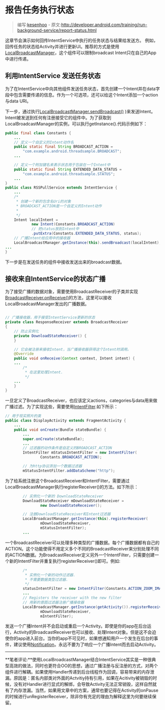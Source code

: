 # 报告任务执行状态

> 编写:[kesenhoo](https://github.com/kesenhoo) - 原文:<http://developer.android.com/training/run-background-service/report-status.html>

这章节会演示如何回传IntentService中执行的任务状态与结果给发送方。 例如，回传任务的状态给Activity并进行更新UI。推荐的方式是使用[LocalBroadcastManager](http://developer.android.com/reference/android/support/v4/content/LocalBroadcastManager.html)，这个组件可以限制broadcast Intent只在自己的App中进行传递。

## 利用IntentService 发送任务状态
为了在IntentService中向其他组件发送任务状态，首先创建一个Intent并在data字段中包含需要传递的信息。作为一个可选项，还可以给这个Intent添加一个action与data URI。

下一步，通过执行[LocalBroadcastManager.sendBroadcast()](http://developer.android.com/reference/android/support/v4/content/LocalBroadcastManager.html#sendBroadcast(android.content.Intent)) )来发送Intent。Intent被发送到任何有注册接受它的组件中。为了获取到LocalBroadcastManager的实例，可以执行getInstance().代码示例如下：

```java
public final class Constants {
    ...
    // 定义一个自定义的Intent动作名
    public static final String BROADCAST_ACTION =
        "com.example.android.threadsample.BROADCAST";
    ...

    // 定义一个附加键名来表示状态用于包装在一个Intent中
    public static final String EXTENDED_DATA_STATUS =
        "com.example.android.threadsample.STATUS";
    ...
}
public class RSSPullService extends IntentService {
    ...
    /*
     * 创建一个新的包含名Uri的对象
     * BROADCAST_ACTION是一个自定义的Intent动作
     *
     */
    Intent localIntent =
            new Intent(Constants.BROADCAST_ACTION)
            // 把status放到Intent中
            .putExtra(Constants.EXTENDED_DATA_STATUS, status);
    // 广播Intent给应用中的接收器
    LocalBroadcastManager.getInstance(this).sendBroadcast(localIntent);
...
}
```

<!-- More -->

下一步是在发送任务的组件中接收发送出来的broadcast数据。

## 接收来自IntentService的状态广播

为了接受广播的数据对象，需要使用BroadcastReceiver的子类并实现[BroadcastReceiver.onReceive()](http://developer.android.com/reference/android/content/BroadcastReceiver.html#onReceive(android.content.Context,android.content.Intent) )的方法，这里可以接收LocalBroadcastManager发出的广播数据。

```java

// 广播接收器，用于接受IntentService更新的状态
private class ResponseReceiver extends BroadcastReceiver
{
    // 防止实例化
    private DownloadStateReceiver() {
    }

    // 它会被注册来接收Intent，当广播接收器获得这个Intent时调用。
    @Override
    public void onReceive(Context context, Intent intent) {
    ...
        /*
         * 在这里处理Intent.
         */
    ...
    }
}
```

一旦定义了BroadcastReceiver，也应该定义actions，categories与data用来做广播过滤。为了实现这些，需要使用[IntentFilter](http://developer.android.com/reference/android/content/IntentFilter.html).如下所示：

```java
// 用于现实照片的类
public class DisplayActivity extends FragmentActivity {
    ...
    public void onCreate(Bundle stateBundle) {
        ...
        super.onCreate(stateBundle);
        ...
        // 过滤器的动作条件是自定义的BROADCAST_ACTION
        IntentFilter mStatusIntentFilter = new IntentFilter(
                Constants.BROADCAST_ACTION);

        // 为http协议添加一个数据过滤器
        mStatusIntentFilter.addDataScheme("http");

```

为了给系统注册这个BroadcastReceiver和IntentFilter，需要通过LocalBroadcastManager执行registerReceiver()的方法。如下所示：

```java
        // 实例化一个新的 DownloadStateReceiver
        DownloadStateReceiver mDownloadStateReceiver =
                new DownloadStateReceiver();

        // 注册DownloadStateReceiver和Intent过滤器
        LocalBroadcastManager.getInstance(this).registerReceiver(
                mDownloadStateReceiver,
                mStatusIntentFilter);
        ...
```

一个BroadcastReceiver可以处理多种类型的广播数据。每个广播数据都有自己的ACTION。这个功能使得不用定义多个不同的BroadcastReceiver来分别处理不同的ACTION数据。为BroadcastReceiver定义另外一个IntentFilter，只需要创建一个新的IntentFilter并重复执行registerReceiver()即可。例如:

```java
        /*
         * 实例化一个新的动作过滤器.
         * 不需要数据类型过滤器.
         */
        statusIntentFilter = new IntentFilter(Constants.ACTION_ZOOM_IMAGE);
        ...
        // Registers the receiver with the new filter
        // 用新的意图过滤器注册广播接收器
        LocalBroadcastManager.getInstance(getActivity()).registerReceiver(
                mDownloadStateReceiver,
                mIntentFilter);
```

发送一个广播Intent并不会启动或重启一个Activity。即使是你的app在后台运行，Activity的BroadcastReceiver也可以接收、处理Intent对象。但是这不会迫使你的app进入前台。当你的app不可见时，如果想通知用户一个发生在后台的事件，建议使用[Notification](http://developer.android.com/reference/android/app/Notification.html)。永远不要为了响应一个广播Intent而去启动Activity。

***
**笔者评论:**使用LocalBroadcastManager结合IntentService其实是一种很典型高效的做法，同时也更符合OO的思想，通过广播注册与反注册的方式，对两个组件进行解耦。如果使用Handler传递到后台线程作为回调，容易带来的内存泄漏。原因是：匿名内部类对外面的Actvitiy持有引用，如果在Acitivity被销毁的时候，没有对Handler进行显式的解绑，会导致Activity无法正常销毁，这样自然就有了内存泄漏。当然，如果用文章中的方案，通常也要记得在Activity的onPause的时候进行unRegisterReceiver，除非你有充足的理由为解释这里为何要继续保留。
